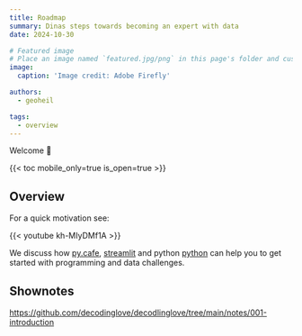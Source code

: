 ```yaml
---
title: Roadmap
summary: Dinas steps towards becoming an expert with data
date: 2024-10-30

# Featured image
# Place an image named `featured.jpg/png` in this page's folder and customize its options here.
image:
  caption: 'Image credit: Adobe Firefly'

authors:
  - geoheil

tags:
  - overview
---
```


Welcome 👋

{{< toc mobile_only=true is_open=true >}}

## Overview

For a quick motivation see:

{{< youtube kh-MIyDMf1A >}}

We discuss how [py.cafe](https://py.cafe/), [streamlit](https://streamlit.io/) and python [python](https://www.python.org/) can help you to get started with programming and data challenges.

## Shownotes

https://github.com/decodinglove/decodlinglove/tree/main/notes/001-introduction